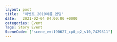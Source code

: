 ```yaml
---
layout: post
title:  "이벤트_2019여름_엔딩"
date:   2021-02-04 04:00:00 +0000
categories: Event
Tags: Story Event
SceneCode: ["scene_evt190627_cp0_q2_s10,7429311"]
---
```

